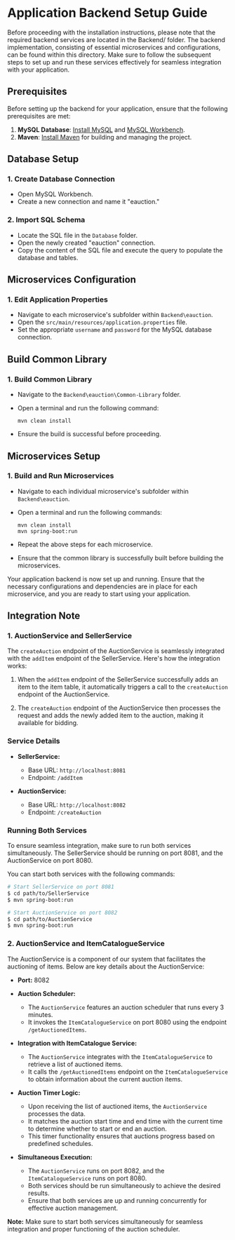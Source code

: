 # Application Backend Setup Guide

Before proceeding with the installation instructions, please note that the required backend services are located in the Backend/ folder. The backend implementation, consisting of essential microservices and configurations, can be found within this directory. Make sure to follow the subsequent steps to set up and run these services effectively for seamless integration with your application.

## Prerequisites
Before setting up the backend for your application, ensure that the following prerequisites are met:

1. **MySQL Database**: [Install MySQL](https://dev.mysql.com/downloads/mysql/) and [MySQL Workbench](https://www.mysql.com/products/workbench/).
2. **Maven**: [Install Maven](https://maven.apache.org/install.html) for building and managing the project.

## Database Setup
### 1. Create Database Connection
   - Open MySQL Workbench.
   - Create a new connection and name it "eauction."

### 2. Import SQL Schema
   - Locate the SQL file in the `Database` folder.
   - Open the newly created "eauction" connection.
   - Copy the content of the SQL file and execute the query to populate the database and tables.

## Microservices Configuration
### 1. Edit Application Properties
   - Navigate to each microservice's subfolder within `Backend\eauction`.
   - Open the `src/main/resources/application.properties` file.
   - Set the appropriate `username` and `password` for the MySQL database connection.

## Build Common Library
### 1. Build Common Library
   - Navigate to the `Backend\eauction\Common-Library` folder.
   - Open a terminal and run the following command:
     ```
     mvn clean install
     ```

   - Ensure the build is successful before proceeding.

## Microservices Setup
### 1. Build and Run Microservices
   - Navigate to each individual microservice's subfolder within `Backend\eauction`.
   - Open a terminal and run the following commands:
     ```
     mvn clean install
     mvn spring-boot:run
     ```

   - Repeat the above steps for each microservice.
   - Ensure that the common library is successfully built before building the microservices.

Your application backend is now set up and running. Ensure that the necessary configurations and dependencies are in place for each microservice, and you are ready to start using your application.

## Integration Note
### 1. AuctionService and SellerService

The `createAuction` endpoint of the AuctionService is seamlessly integrated with the `addItem` endpoint of the SellerService. Here's how the integration works:

1. When the `addItem` endpoint of the SellerService successfully adds an item to the item table, it automatically triggers a call to the `createAuction` endpoint of the AuctionService.

2. The `createAuction` endpoint of the AuctionService then processes the request and adds the newly added item to the auction, making it available for bidding.

### Service Details

- **SellerService:**
  - Base URL: `http://localhost:8081`
  - Endpoint: `/addItem`

- **AuctionService:**
  - Base URL: `http://localhost:8082`
  - Endpoint: `/createAuction`

### Running Both Services

To ensure seamless integration, make sure to run both services simultaneously. The SellerService should be running on port 8081, and the AuctionService on port 8080.

You can start both services with the following commands:
```bash
# Start SellerService on port 8081
$ cd path/to/SellerService
$ mvn spring-boot:run

# Start AuctionService on port 8082
$ cd path/to/AuctionService
$ mvn spring-boot:run
```

### 2. AuctionService and ItemCatalogueService

The AuctionService is a component of our system that facilitates the auctioning of items. Below are key details about the AuctionService:

- **Port:** 8082

- **Auction Scheduler:**
  - The `AuctionService` features an auction scheduler that runs every 3 minutes.
  - It invokes the `ItemCatalogueService` on port 8080 using the endpoint `/getAuctionedItems`.

- **Integration with ItemCatalogue Service:**
  - The `AuctionService` integrates with the `ItemCatalogueService` to retrieve a list of auctioned items.
  - It calls the `/getAuctionedItems` endpoint on the `ItemCatalogueService` to obtain information about the current auction items.

- **Auction Timer Logic:**
  - Upon receiving the list of auctioned items, the `AuctionService` processes the data.
  - It matches the auction start time and end time with the current time to determine whether to start or end an auction.
  - This timer functionality ensures that auctions progress based on predefined schedules.

- **Simultaneous Execution:**
  - The `AuctionService` runs on port 8082, and the `ItemCatalogueService` runs on port 8080.
  - Both services should be run simultaneously to achieve the desired results.
  - Ensure that both services are up and running concurrently for effective auction management.

**Note:** Make sure to start both services simultaneously for seamless integration and proper functioning of the auction scheduler.

